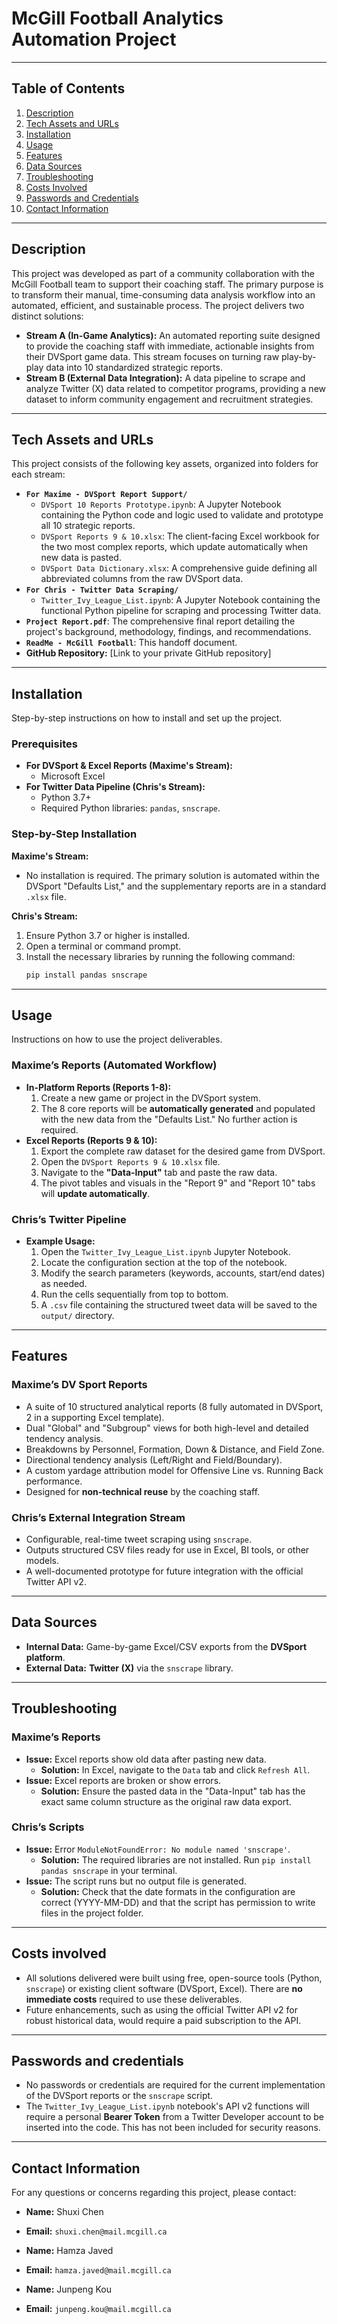 # McGill Football Analytics Automation Project

---

## Table of Contents
1.  [Description](#description)
2.  [Tech Assets and URLs](#tech-assets-and-urls)
3.  [Installation](#installation)
4.  [Usage](#usage)
5.  [Features](#features)
6.  [Data Sources](#data-sources)
7.  [Troubleshooting](#troubleshooting)
8.  [Costs Involved](#costs-involved)
9.  [Passwords and Credentials](#passwords-and-credentials)
10. [Contact Information](#contact-information)

---

## Description
This project was developed as part of a community collaboration with the McGill Football team to support their coaching staff. The primary purpose is to transform their manual, time-consuming data analysis workflow into an automated, efficient, and sustainable process. The project delivers two distinct solutions:

*   **Stream A (In-Game Analytics):** An automated reporting suite designed to provide the coaching staff with immediate, actionable insights from their DVSport game data. This stream focuses on turning raw play-by-play data into 10 standardized strategic reports.
*   **Stream B (External Data Integration):** A data pipeline to scrape and analyze Twitter (X) data related to competitor programs, providing a new dataset to inform community engagement and recruitment strategies.

---

## Tech Assets and URLs
This project consists of the following key assets, organized into folders for each stream:

*   **`For Maxime - DVSport Report Support/`**
    *   `DVSport 10 Reports Prototype.ipynb`: A Jupyter Notebook containing the Python code and logic used to validate and prototype all 10 strategic reports.
    *   `DVSport Reports 9 & 10.xlsx`: The client-facing Excel workbook for the two most complex reports, which update automatically when new data is pasted.
    *   `DVSport Data Dictionary.xlsx`: A comprehensive guide defining all abbreviated columns from the raw DVSport data.
*   **`For Chris - Twitter Data Scraping/`**
    *   `Twitter_Ivy_League_List.ipynb`: A Jupyter Notebook containing the functional Python pipeline for scraping and processing Twitter data.
*   **`Project Report.pdf`**: The comprehensive final report detailing the project's background, methodology, findings, and recommendations.
*   **`ReadMe - McGill Football`**: This handoff document.
*   **GitHub Repository:** [Link to your private GitHub repository]

---

## Installation
Step-by-step instructions on how to install and set up the project.

### Prerequisites
*   **For DVSport & Excel Reports (Maxime's Stream):**
    *   Microsoft Excel
*   **For Twitter Data Pipeline (Chris's Stream):**
    *   Python 3.7+
    *   Required Python libraries: `pandas`, `snscrape`.

### Step-by-Step Installation
**Maxime's Stream:**
*   No installation is required. The primary solution is automated within the DVSport "Defaults List," and the supplementary reports are in a standard `.xlsx` file.

**Chris's Stream:**
1.  Ensure Python 3.7 or higher is installed.
2.  Open a terminal or command prompt.
3.  Install the necessary libraries by running the following command:
    ```bash
    pip install pandas snscrape
    ```

---

## Usage
Instructions on how to use the project deliverables.

### Maxime’s Reports (Automated Workflow)
*   **In-Platform Reports (Reports 1-8):**
    1.  Create a new game or project in the DVSport system.
    2.  The 8 core reports will be **automatically generated** and populated with the new data from the "Defaults List." No further action is required.
*   **Excel Reports (Reports 9 & 10):**
    1.  Export the complete raw dataset for the desired game from DVSport.
    2.  Open the `DVSport Reports 9 & 10.xlsx` file.
    3.  Navigate to the **"Data-Input"** tab and paste the raw data.
    4.  The pivot tables and visuals in the "Report 9" and "Report 10" tabs will **update automatically**.

### Chris’s Twitter Pipeline
*   **Example Usage:**
    1.  Open the `Twitter_Ivy_League_List.ipynb` Jupyter Notebook.
    2.  Locate the configuration section at the top of the notebook.
    3.  Modify the search parameters (keywords, accounts, start/end dates) as needed.
    4.  Run the cells sequentially from top to bottom.
    5.  A `.csv` file containing the structured tweet data will be saved to the `output/` directory.

---

## Features

### Maxime’s DV Sport Reports
*   A suite of 10 structured analytical reports (8 fully automated in DVSport, 2 in a supporting Excel template).
*   Dual "Global" and "Subgroup" views for both high-level and detailed tendency analysis.
*   Breakdowns by Personnel, Formation, Down & Distance, and Field Zone.
*   Directional tendency analysis (Left/Right and Field/Boundary).
*   A custom yardage attribution model for Offensive Line vs. Running Back performance.
*   Designed for **non-technical reuse** by the coaching staff.

### Chris’s External Integration Stream
*   Configurable, real-time tweet scraping using `snscrape`.
*   Outputs structured CSV files ready for use in Excel, BI tools, or other models.
*   A well-documented prototype for future integration with the official Twitter API v2.

---

## Data Sources
*   **Internal Data:** Game-by-game Excel/CSV exports from the **DVSport platform**.
*   **External Data:** **Twitter (X)** via the `snscrape` library.

---

## Troubleshooting

### Maxime’s Reports
*   **Issue:** Excel reports show old data after pasting new data.
    *   **Solution:** In Excel, navigate to the `Data` tab and click `Refresh All`.
*   **Issue:** Excel reports are broken or show errors.
    *   **Solution:** Ensure the pasted data in the "Data-Input" tab has the exact same column structure as the original raw data export.

### Chris’s Scripts
*   **Issue:** Error `ModuleNotFoundError: No module named 'snscrape'`.
    *   **Solution:** The required libraries are not installed. Run `pip install pandas snscrape` in your terminal.
*   **Issue:** The script runs but no output file is generated.
    *   **Solution:** Check that the date formats in the configuration are correct (YYYY-MM-DD) and that the script has permission to write files in the project folder.

---

## Costs involved
*   All solutions delivered were built using free, open-source tools (Python, `snscrape`) or existing client software (DVSport, Excel). There are **no immediate costs** required to use these deliverables.
*   Future enhancements, such as using the official Twitter API v2 for robust historical data, would require a paid subscription to the API.

---

## Passwords and credentials
*   No passwords or credentials are required for the current implementation of the DVSport reports or the `snscrape` script.
*   The `Twitter_Ivy_League_List.ipynb` notebook's API v2 functions will require a personal **Bearer Token** from a Twitter Developer account to be inserted into the code. This has not been included for security reasons.

---

## Contact Information
For any questions or concerns regarding this project, please contact:

*   **Name:** Shuxi Chen
*   **Email:** `shuxi.chen@mail.mcgill.ca`

*   **Name:** Hamza Javed
*   **Email:** `hamza.javed@mail.mcgill.ca`

*   **Name:** Junpeng Kou
*   **Email:** `junpeng.kou@mail.mcgill.ca`
